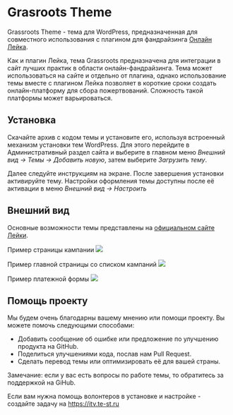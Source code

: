 # Grasroots Theme

Grassroots Theme - тема для WordPress, предназначенная для совместного использования с плагином для фандрайзинга [Онлайн Лейка](http://leyka.te-st.ru/).

Как и плагин Лейка, тема Grassroots предназначена для интеграции в сайт лучших практик в области онлайн-фандрайзинга. Тема может использоваться на сайте и отдельно от плагина, однако использование темы вместе с плагином Лейка позволяет в короткие сроки создать онлайн-платформу для сбора пожертвований. Сложность такой платформы может варьироваться.

## Установка ##

Скачайте архив с кодом темы и установите его, используя встроенный механизм установки тем WordPress. Для этого перейдите в Административный раздел сайта и выберите в главном меню _Внешний вид -> Темы -> Добавить новую_, затем выберите _Загрузить тему_.

Далее следуйте инструкциям на экране. После завершения установки активируйте тему. Настройки оформления темы доступны после её активации в меню _Внешний вид -> Настроить_

## Внешний вид ##

Основные возможности темы представлены на [официальном сайте Лейки](http://leyka.te-st.ru/).

Пример страницы кампании
![](https://leyka.te-st.ru/wp-content/uploads/assets/grt-1.png)

Пример главной страницы со списком кампаний
![](https://leyka.te-st.ru/wp-content/uploads/assets/grt-2.png)

Пример платежной формы
![](https://leyka.te-st.ru/wp-content/uploads/assets/grt-3.png)

## Помощь проекту ##

Мы будем очень благодарны вашему мнению или помощи проекту. Вы можете помочь следующими способами:

* Добавить сообщение об ошибке или предложение по улучшению продукта на GitHub.
* Поделиться улучшениями кода, послав нам Pull Request.
* Сделать перевод темы или оптимизировать её для вашей страны.

Замечание: если у вас есть вопросы по работе темы, то обратитесь за поддержкой на GiHub.

Если вам нужна помощь волонтеров в установке и настройке - создайте задачу на https://itv.te-st.ru